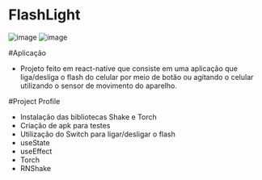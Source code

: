 # FlashLight
![image](https://user-images.githubusercontent.com/29673433/175791076-d30e7c7b-5cbd-4ec6-addf-169f9f724b2c.png)
![image](https://user-images.githubusercontent.com/29673433/175791079-9d727d28-4f98-4f49-9a24-fe20fdba75b0.png)

#Aplicação
- Projeto feito em react-native que consiste em uma aplicação que liga/desliga o flash do celular por meio de botão ou agitando o celular 
utilizando o sensor de movimento do aparelho. 

#Project Profile
- Instalação das bibliotecas Shake e Torch
- Criação de apk para testes
- Utilização do Switch para ligar/desligar o flash
- useState
- useEffect
- Torch
- RNShake


